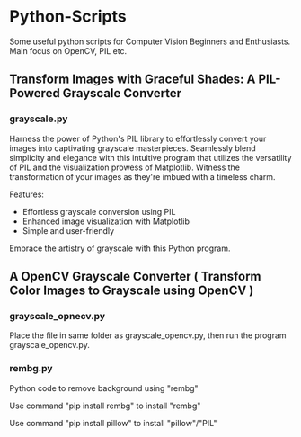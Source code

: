 # Python-Scripts
Some useful python scripts for Computer Vision Beginners and Enthusiasts.
Main focus on OpenCV, PIL etc.

## Transform Images with Graceful Shades: A PIL-Powered Grayscale Converter
### grayscale.py 

Harness the power of Python's PIL library to effortlessly convert your images into captivating grayscale masterpieces. Seamlessly blend simplicity and elegance with this intuitive program that utilizes the versatility of PIL and the visualization prowess of Matplotlib. Witness the transformation of your images as they're imbued with a timeless charm.

Features:

* Effortless grayscale conversion using PIL
* Enhanced image visualization with Matplotlib
* Simple and user-friendly

Embrace the artistry of grayscale with this Python program.

##  A OpenCV Grayscale Converter  ( Transform Color Images to Grayscale using OpenCV  )
### grayscale_opnecv.py 

Place the file in same folder as grayscale_opencv.py, then run the program grayscale_opencv.py.




### rembg.py
Python code to remove background using "rembg"

Use command "pip install rembg" to install "rembg"

Use command "pip install pillow" to install "pillow"/"PIL"
